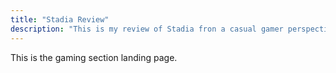 ```yaml
---
title: "Stadia Review"
description: "This is my review of Stadia fron a casual gamer perspective."
---
```


This is the gaming section landing page.
